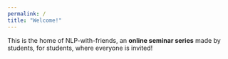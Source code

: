 ```yaml
---
permalink: /
title: "Welcome!"
---
```


This is the home of NLP-with-friends, 
an **online seminar series** made by students, for students, where everyone is invited!
